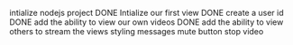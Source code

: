 intialize nodejs project DONE
Intialize our first view DONE
create a user id DONE
add the ability to view our own videos DONE
add the ability to view others to stream the views
styling
messages
mute button
stop video